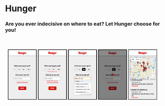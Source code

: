 # Hunger

### Are you ever indecisive on where to eat? Let Hunger choose for you!

<br>

![alt text](./client/assets/images/example.png "Application Examples")
